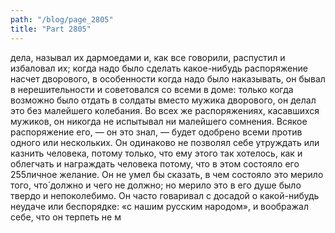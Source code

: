 ```yaml
---
path: "/blog/page_2805"
title: "Part 2805"
---
```


дела, называл их дармоедами и, как все говорили, распустил и избаловал их; когда надо было сделать какое-нибудь распоряжение насчет дворового, в особенности когда надо было наказывать, он бывал в нерешительности и советовался со всеми в доме: только когда возможно было отдать в солдаты вместо мужика дворового, он делал это без малейшего колебания. Во всех же распоряжениях, касавшихся мужиков, он никогда не испытывал ни малейшего сомнения. Всякое распоряжение его, — он это знал, — будет одобрено всеми против одного или нескольких.
Он одинаково не позволял себе утруждать или казнить человека, потому только, что ему этого так хотелось, как и облегчать и награждать человека потому, что в этом состояло его 255личное желание. Он не умел бы сказать, в чем состояло это мерило того, что́ должно и чего не должно; но мерило это в его душе было твердо и непоколебимо.
Он часто говаривал с досадой о какой-нибудь неудаче или беспорядке: «с нашим русским народом», и воображал себе, что он терпеть не м
